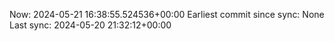 Now: 2024-05-21 16:38:55.524536+00:00 Earliest commit since sync: None Last sync: 2024-05-20 21:32:12+00:00
